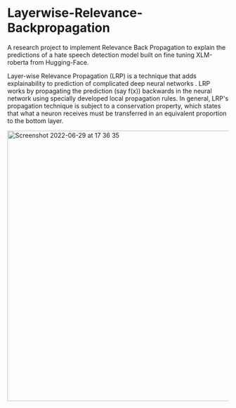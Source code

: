 # Layerwise-Relevance-Backpropagation
A research project to implement Relevance Back Propagation to explain the predictions of a hate speech detection model built on fine tuning XLM-roberta from Hugging-Face.

Layer-wise Relevance Propagation (LRP) is a technique that adds explainability to prediction of complicated deep neural networks .
LRP works by propagating the prediction (say f(x))  backwards in the neural network using specially developed local propagation rules.
In general, LRP's propagation technique is subject to a conservation property, which states that what a neuron receives must be transferred in an equivalent proportion to the bottom layer.

<img width="615" alt="Screenshot 2022-06-29 at 17 36 35" src="https://user-images.githubusercontent.com/55681180/176432340-03435267-cedc-4f66-a664-c53a8233f8ab.png">
